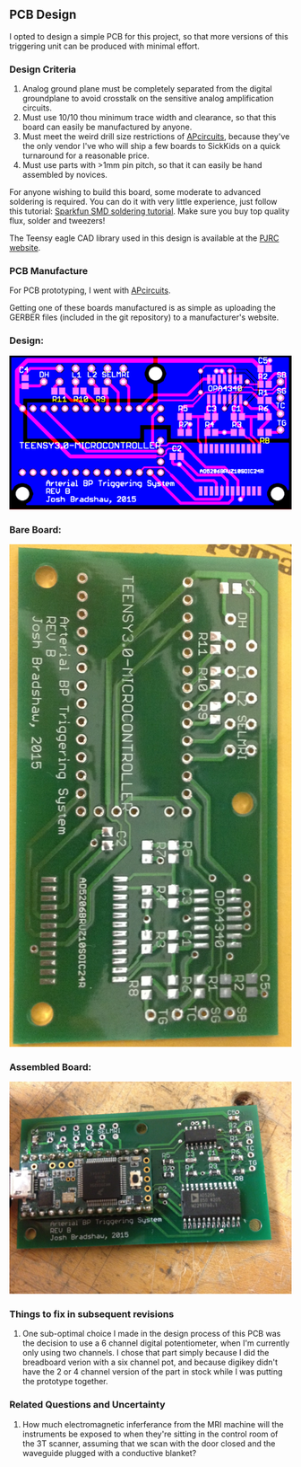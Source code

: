 ## PCB Design

I opted to design a simple PCB for this project, so that more versions of this triggering unit can be produced with minimal effort. 


### Design Criteria

1. Analog ground plane must be completely separated from the digital groundplane to avoid crosstalk on the sensitive analog amplification circuits.
2. Must use 10/10 thou minimum trace width and clearance, so that this board can easily be manufactured by anyone.
3. Must meet the weird drill size restrictions of [APcircuits](http://apcircuits.com/), because they've the only vendor I've who will ship a few boards to SickKids on a quick turnaround for a reasonable price.
4. Must use parts with >1mm pin pitch, so that it can easily be hand assembled by novices.

For anyone wishing to build this board, some moderate to advanced soldering is required. You can do it with very little experience, just follow this tutorial: [Sparkfun SMD soldering tutorial](https://www.sparkfun.com/tutorials/96). Make sure you buy top quality flux, solder and tweezers!

The Teensy eagle CAD library used in this design is available at the [PJRC website](https://www.pjrc.com/teensy/eagle_lib.html). 

### PCB Manufacture

For PCB prototyping, I went with [APcircuits](http://apcircuits.com/). 

Getting one of these boards manufactured is as simple as uploading the GERBER files (included in the git repository) to a manufacturer's website.

### Design:

![alt text](/images/pcb_layout.png "Circuit board layout")

### Bare Board:

![alt text](/images/bare_board.JPG "Circuit board layout")

### Assembled Board:

![alt text](/images/assembled_board.JPG "Circuit board layout")

### Things to fix in subsequent revisions

1. One sub-optimal choice I made in the design process of this PCB was the decision to use a 6 channel digital potentiometer, when I'm currently only using two channels. I chose that part simply because I did the breadboard verion with a six channel pot, and because digikey didn't have the 2 or 4 channel version of the part in stock while I was putting the prototype together.

### Related Questions and Uncertainty
1. How much electromagnetic inferferance from the MRI machine will the instruments be exposed to when they're sitting in the control room of the 3T scanner, assuming that we scan with the door closed and the waveguide plugged with a conductive blanket?